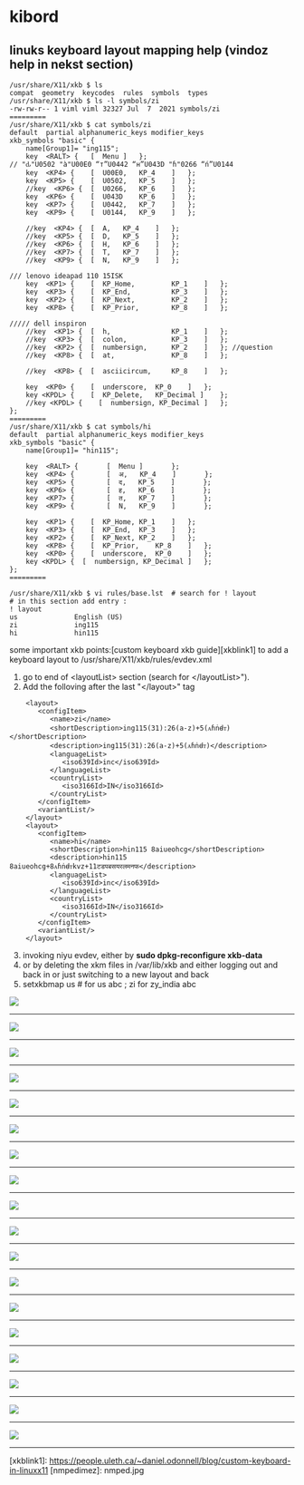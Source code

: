 # kibord
## linuks keyboard layout mapping help (vindoz help in nekst section) 

```
/usr/share/X11/xkb $ ls
compat  geometry  keycodes  rules  symbols  types
/usr/share/X11/xkb $ ls -l symbols/zi
-rw-rw-r-- 1 viml viml 32327 Jul  7  2021 symbols/zi
=========
/usr/share/X11/xkb $ cat symbols/zi
default  partial alphanumeric_keys modifier_keys
xkb_symbols "basic" {
    name[Group1]= "ing115";
    key  <RALT> {	[  Menu	]	};
// "ԃ"U0502 "à"U00E0 “т”U0442 “н”U043D "ɦ"0266 “ń”U0144 
    key  <KP4> {	[  U00E0,	KP_4	]	};
    key  <KP5> {	[  U0502,	KP_5	]	};
    //key  <KP6> {	[  U0266,	KP_6	]	};
    key  <KP6> {	[  U043D	KP_6	]	};
    key  <KP7> {	[  U0442,	KP_7	]	};
    key  <KP9> {	[  U0144,	KP_9	]	};

    //key  <KP4> {	[  A,	KP_4	]	};
    //key  <KP5> {	[  D,	KP_5	]	};
    //key  <KP6> {	[  H,	KP_6	]	};
    //key  <KP7> {	[  T,	KP_7	]	};
    //key  <KP9> {	[  N,	KP_9	]	};

/// lenovo ideapad 110 15ISK
    key  <KP1> {	[  KP_Home,         KP_1	]	};
    key  <KP3> {	[  KP_End,          KP_3	]	};
    key  <KP2> {	[  KP_Next,         KP_2	]	};
    key  <KP8> {	[  KP_Prior,        KP_8	]	};

///// dell inspiron
    //key  <KP1> {	[  h,               KP_1	]	};
    //key  <KP3> {	[  colon,           KP_3	]	};
    //key  <KP2> {	[  numbersign,      KP_2	]	}; //question
    //key  <KP8> {	[  at,              KP_8	]	};

    //key  <KP8> {	[  asciicircum,     KP_8	]	};

    key  <KP0> {	[  underscore,	KP_0	]	};
    key <KPDL> {	[  KP_Delete,	KP_Decimal ]	};
    //key <KPDL> {    [  numbersign, KP_Decimal ]   };
};
=========
/usr/share/X11/xkb $ cat symbols/hi
default  partial alphanumeric_keys modifier_keys
xkb_symbols "basic" {
    name[Group1]= "hin115";

    key  <RALT> {       [  Menu ]       };
    key  <KP4> {        [  अ,   KP_4    ]       };
    key  <KP5> {        [  द,   KP_5    ]       };
    key  <KP6> {        [  ह,   KP_6    ]       };
    key  <KP7> {        [  त,   KP_7    ]       };
    key  <KP9> {        [  N,   KP_9    ]       };

    key  <KP1> {	[  KP_Home,	KP_1	]	};
    key  <KP3> {	[  KP_End,	KP_3	]	};
    key  <KP2> {	[  KP_Next,	KP_2	]	};
    key  <KP8> {	[  KP_Prior,	KP_8	]	};
    key  <KP0> {	[  underscore,	KP_0	]	};
    key <KPDL> {  [  numbersign, KP_Decimal ]   };
};
=========

/usr/share/X11/xkb $ vi rules/base.lst  # search for ! layout
# in this section add entry :
! layout
us              English (US)
zi              ing115
hi              hin115
```
some important xkb points:[custom keyboard xkb guide][xkblink1]
to add a keyboard layout to /usr/share/X11/xkb/rules/evdev.xml

1. go to end of &lt;layoutList&gt; section (search for &lt;/layoutList&gt;").
2. Add the folloving after the last "&lt;/layout&gt;" tag

```
    <layout>
       <configItem>
          <name>zi</name>
          <shortDescription>ing115(31):26(a-z)+5(ᴀɦṅꟈᴛ)</shortDescription>
          <description>ing115(31):26(a-z)+5(ᴀɦṅꟈᴛ)</description>
          <languageList>  
             <iso639Id>inc</iso639Id>
          </languageList>
          <countryList>
             <iso3166Id>IN</iso3166Id>
          </countryList>
       </configItem>
       <variantList/>
    </layout>
    <layout>
       <configItem>
          <name>hi</name>
          <shortDescription>hin115 8aiueohcg</shortDescription>
          <description>hin115 8aiueohcg+8ᴀɦṅꟈᴛkvz+11टडपबसयरलमनफ</description>
          <languageList>
             <iso639Id>inc</iso639Id>
          </languageList>
          <countryList>
             <iso3166Id>IN</iso3166Id>
          </countryList>
       </configItem>
       <variantList/>
    </layout>
```
3. invoking niyu evdev, either by **sudo dpkg-reconfigure xkb-data**
3.  or by deleting the xkm files in /var/lib/xkb and either logging out and back in or just switching to a new layout and back
4. setxkbmap us # for us abc ; zi for zy_india abc

<img src="i/nmped3.jpg"></img> <hr/>
<img src="i/hin_nmped2.jpg"></img> <hr/>
<img src="i/laptop_hin54.jpg"></img> <hr/>
<img src="i/laptop_hin58.jpg"></img> <hr/>
<img src="i/kibord_hindi54.jpg"></img> <hr/>
<img src="i/kibord_hindi58.jpg"></img> <hr/>
<img src="i/pnzabi_nmped2.jpg"></img> <hr/>
<img src="i/kibord_pnzabi54.jpg"></img> <hr/>
<img src="i/kibord_pnzabi58.jpg"></img> <hr/>
<img src="i/bangla_nmped2.jpg"></img> <hr/>
<img src="i/kannada_nmped2.jpg"></img> <hr/>
<img src="i/telugu_nmped2.jpg"></img> <hr/>
<img src="i/tmil_nmped2.jpg"></img> <hr/>
<img src="i/mlyalm_nmped2.jpg"></img> <hr/>
<img src="i/odia_nmped2.jpg"></img> <hr/>
<img src="i/guz_nmped2.jpg"></img> <hr/>
<img src="i/laptop_hin.jpg"></img> <hr/>
<img src="i/zeb_kb_gurum.jpg"></img> <hr/>
[xkblink1]: https://people.uleth.ca/~daniel.odonnell/blog/custom-keyboard-in-linuxx11
[nmpedimez]: nmped.jpg
